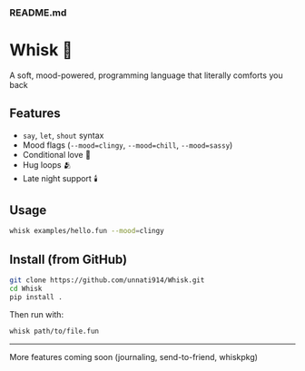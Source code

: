 ### README.md

# Whisk 🧃

A soft, mood-powered, programming language that literally comforts you back

## Features
- `say`, `let`, `shout` syntax
- Mood flags (`--mood=clingy`, `--mood=chill`, `--mood=sassy`)
- Conditional love 💖
- Hug loops 🫂
- Late night support 🕯️

## Usage
```bash
whisk examples/hello.fun --mood=clingy
```

## Install (from GitHub)
```bash
git clone https://github.com/unnati914/Whisk.git
cd Whisk
pip install .
```

Then run with:
```bash
whisk path/to/file.fun
```

---

More features coming soon (journaling, send-to-friend, whiskpkg)